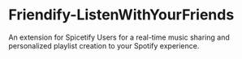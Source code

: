 # Friendify-ListenWithYourFriends
An extension for Spicetify Users for a real-time music sharing and personalized playlist creation to your Spotify experience.
